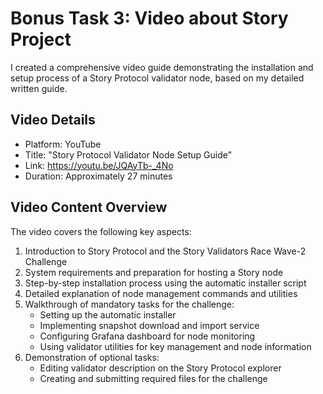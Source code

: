 # Bonus Task 3: Video about Story Project

I created a comprehensive video guide demonstrating the installation and setup process of a Story Protocol validator node, based on my detailed written guide.

## Video Details

- Platform: YouTube
- Title: "Story Protocol Validator Node Setup Guide"
- Link: https://youtu.be/JQAyTb-_4No
- Duration: Approximately 27 minutes

## Video Content Overview

The video covers the following key aspects:

1. Introduction to Story Protocol and the Story Validators Race Wave-2 Challenge
2. System requirements and preparation for hosting a Story node
3. Step-by-step installation process using the automatic installer script
4. Detailed explanation of node management commands and utilities
5. Walkthrough of mandatory tasks for the challenge:
   - Setting up the automatic installer
   - Implementing snapshot download and import service
   - Configuring Grafana dashboard for node monitoring
   - Using validator utilities for key management and node information
6. Demonstration of optional tasks:
   - Editing validator description on the Story Protocol explorer
   - Creating and submitting required files for the challenge

